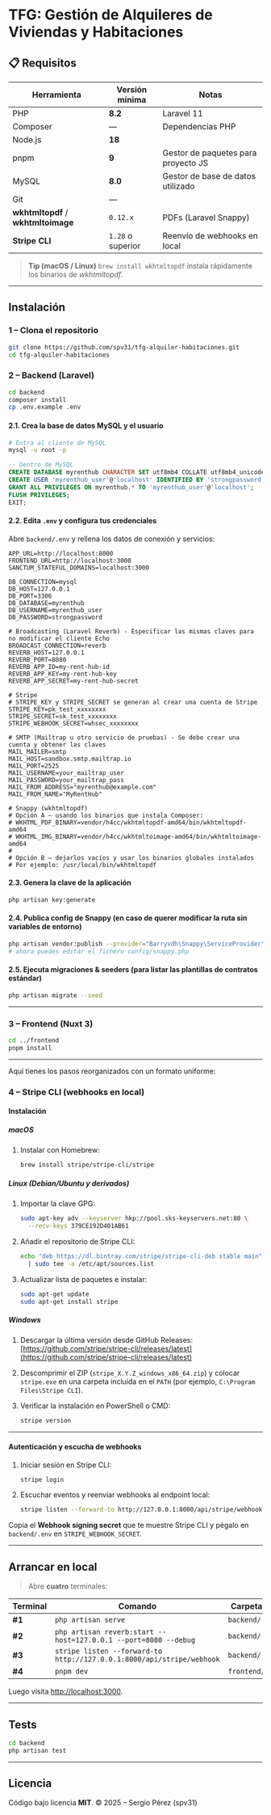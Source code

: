 # TFG: Gestión de Alquileres de Viviendas y Habitaciones 

## 📋 Requisitos

| Herramienta                         | Versión mínima    | Notas                                |
| ----------------------------------- | ----------------- | ------------------------------------ |
| PHP                                 | **8.2**           | Laravel 11                           |
| Composer                            | —                 | Dependencias PHP                     |
| Node.js                             | **18**            |                                      |
| pnpm                                | **9**             | Gestor de paquetes para proyecto JS  |
| MySQL                               | **8.0**           | Gestor de base de datos utilizado    |
| Git                                 | —                 |                                      |
| **wkhtmltopdf** / **wkhtmltoimage** | `0.12.x`          | PDFs (Laravel Snappy)                |
| **Stripe CLI**                      | `1.28` o superior | Reenvío de webhooks en local         |

> **Tip (macOS / Linux)**
> `brew install wkhtmltopdf` instala rápidamente los binarios de *wkhtmltopdf*.

---

## Instalación

### 1 – Clona el repositorio

```bash
git clone https://github.com/spv31/tfg-alquiler-habitaciones.git
cd tfg-alquiler-habitaciones
````

### 2 – Backend (Laravel)

```bash
cd backend
composer install
cp .env.example .env
```

#### 2.1. Crea la base de datos MySQL y el usuario

```bash
# Entra al cliente de MySQL
mysql -u root -p
```

```sql
-- Dentro de MySQL
CREATE DATABASE myrenthub CHARACTER SET utf8mb4 COLLATE utf8mb4_unicode_ci;
CREATE USER 'myrenthub_user'@'localhost' IDENTIFIED BY 'strongpassword';
GRANT ALL PRIVILEGES ON myrenthub.* TO 'myrenthub_user'@'localhost';
FLUSH PRIVILEGES;
EXIT;
```

#### 2.2. Edita `.env` y configura tus credenciales

Abre `backend/.env` y rellena los datos de conexión y servicios:

```dotenv
APP_URL=http://localhost:8000
FRONTEND_URL=http://localhost:3000
SANCTUM_STATEFUL_DOMAINS=localhost:3000

DB_CONNECTION=mysql
DB_HOST=127.0.0.1
DB_PORT=3306
DB_DATABASE=myrenthub
DB_USERNAME=myrenthub_user
DB_PASSWORD=strongpassword

# Broadcasting (Laravel Reverb) - Especificar las mismas claves para no modificar el cliente Echo
BROADCAST_CONNECTION=reverb
REVERB_HOST=127.0.0.1
REVERB_PORT=8080
REVERB_APP_ID=my-rent-hub-id
REVERB_APP_KEY=my-rent-hub-key
REVERB_APP_SECRET=my-rent-hub-secret

# Stripe
# STRIPE_KEY y STRIPE_SECRET se generan al crear una cuenta de Stripe
STRIPE_KEY=pk_test_xxxxxxxx
STRIPE_SECRET=sk_test_xxxxxxxx
STRIPE_WEBHOOK_SECRET=whsec_xxxxxxxx

# SMTP (Mailtrap u otro servicio de pruebas) - Se debe crear una cuenta y obtener las claves
MAIL_MAILER=smtp
MAIL_HOST=sandbox.smtp.mailtrap.io
MAIL_PORT=2525
MAIL_USERNAME=your_mailtrap_user
MAIL_PASSWORD=your_mailtrap_pass
MAIL_FROM_ADDRESS="myrenthub@example.com"
MAIL_FROM_NAME="MyRentHub"

# Snappy (wkhtmltopdf)
# Opción A – usando los binarios que instala Composer:
# WKHTML_PDF_BINARY=vendor/h4cc/wkhtmltopdf-amd64/bin/wkhtmltopdf-amd64
# WKHTML_IMG_BINARY=vendor/h4cc/wkhtmltoimage-amd64/bin/wkhtmltoimage-amd64
#
# Opción B – dejarlos vacíos y usar los binarios globales instalados
# Por ejemplo: /usr/local/bin/wkhtmltopdf
```

#### 2.3. Genera la clave de la aplicación

```bash
php artisan key:generate
```

#### 2.4. Publica config de Snappy (en caso de querer modificar la ruta sin variables de entorno)

```bash
php artisan vendor:publish --provider="Barryvdh\Snappy\ServiceProvider"
# ahora puedes editar el fichero config/snappy.php
```

#### 2.5. Ejecuta migraciones & seeders (para listar las plantillas de contratos estándar)

```bash
php artisan migrate --seed
```

---

### 3 – Frontend (Nuxt 3)

```bash
cd ../frontend
pnpm install
```

---

Aquí tienes los pasos reorganizados con un formato uniforme:

### 4 – Stripe CLI (webhooks en local)

#### Instalación

##### macOS

1. Instalar con Homebrew:

   ```bash
   brew install stripe/stripe-cli/stripe
   ```

##### Linux (Debian/Ubuntu y derivados)

1. Importar la clave GPG:

   ```bash
   sudo apt-key adv --keyserver hkp://pool.sks-keyservers.net:80 \
     --recv-keys 379CE192D401AB61
   ```
2. Añadir el repositorio de Stripe CLI:

   ```bash
   echo "deb https://dl.bintray.com/stripe/stripe-cli-deb stable main" \
     | sudo tee -a /etc/apt/sources.list
   ```
3. Actualizar lista de paquetes e instalar:

   ```bash
   sudo apt-get update
   sudo apt-get install stripe
   ```

##### Windows

1. Descargar la última versión desde GitHub Releases:
   [https://github.com/stripe/stripe-cli/releases/latest](https://github.com/stripe/stripe-cli/releases/latest)
2. Descomprimir el ZIP (`stripe_X.Y.Z_windows_x86_64.zip`) y colocar `stripe.exe` en una carpeta incluida en el `PATH` (por ejemplo, `C:\Program Files\Stripe CLI`).
3. Verificar la instalación en PowerShell o CMD:

   ```powershell
   stripe version
   ```

---

#### Autenticación y escucha de webhooks

1. Iniciar sesión en Stripe CLI:

   ```bash
   stripe login
   ```
2. Escuchar eventos y reenviar webhooks al endpoint local:

   ```bash
   stripe listen --forward-to http://127.0.0.1:8000/api/stripe/webhook
   ```


Copia el **Webhook signing secret** que te muestre Stripe CLI y pégalo en `backend/.env` en `STRIPE_WEBHOOK_SECRET`.

---

## Arrancar en local

> Abre **cuatro** terminales:

| Terminal | Comando                                                               | Carpeta     |
| -------- | --------------------------------------------------------------------- | ----------- |
| **#1**   | `php artisan serve`                                                   | `backend/`  |
| **#2**   | `php artisan reverb:start --host=127.0.0.1 --port=8080 --debug`       | `backend/`  |
| **#3**   | `stripe listen --forward-to http://127.0.0.1:8000/api/stripe/webhook` | `backend/`  |
| **#4**   | `pnpm dev`                                                            | `frontend/` |

Luego visita [http://localhost:3000](http://localhost:3000).

---

## Tests

```bash
cd backend
php artisan test
```

---

## Licencia

Código bajo licencia **MIT**.
© 2025 – Sergio Pérez (spv31)
